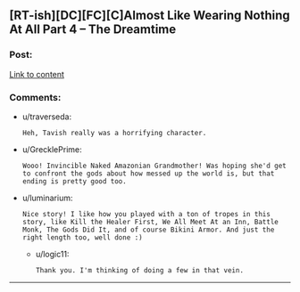 ## [RT-ish][DC][FC][C]Almost Like Wearing Nothing At All Part 4 – The Dreamtime

### Post:

[Link to content](http://dreamtime.logic11.com/index.php/2016/06/26/almost-like-wearing-nothing-at-all-part-4/)

### Comments:

- u/traverseda:
  ```
  Heh, Tavish really was a horrifying character.
  ```

- u/GrecklePrime:
  ```
  Wooo! Invincible Naked Amazonian Grandmother! Was hoping she'd get to confront the gods about how messed up the world is, but that ending is pretty good too.
  ```

- u/luminarium:
  ```
  Nice story! I like how you played with a ton of tropes in this story, like Kill the Healer First, We All Meet At an Inn, Battle Monk, The Gods Did It, and of course Bikini Armor. And just the right length too, well done :)
  ```

  - u/logic11:
    ```
    Thank you. I'm thinking of doing a few in that vein.
    ```

---


